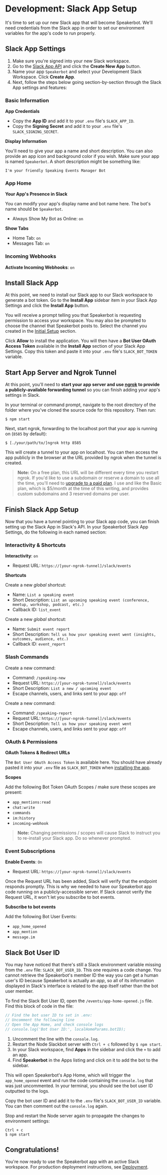 # Development: Slack App Setup

It's time to set up our new Slack app that will become Speakerbot. We'll need credentials from the Slack app in order to set our environment variables for the app's code to run properly.

## Slack App Settings

1. Make sure you're signed into your new Slack workspace.
2. Go to the [Slack App API](https://api.slack.com/apps) and click the **Create New App** button.
3. Name your app `Speakerbot` and select your Development Slack Workspace. Click **Create App**.
4. Next, follow the steps below going section-by-section through the Slack App settings and features:

### Basic Information

**App Credentials**

* Copy the **App ID** and add it to your `.env` file's `SLACK_APP_ID`.
* Copy the **Signing Secret** and add it to your `.env` file's `SLACK_SIGNING_SECRET`.

**Display Information**

You'll need to give your app a name and short description. You can also provide an app icon and background color if you wish. Make sure your app is named `Speakerbot`. A short description might be something like:

```
I'm your friendly Speaking Events Manager Bot
```

### App Home

**Your App's Presence in Slack**

You can modify your app's display name and bot name here. The bot's name should be `Speakerbot`.

* Always Show My Bot as Online: `on`

**Show Tabs**

* Home Tab: `on`
* Messages Tab: `on`

### Incoming Webhooks

**Activate Incoming Webhooks**: `on`

## Install Slack App

At this point, we need to install our Slack app to our Slack workspace to generate a bot token. Go to the **Install App** sidebar item in your Slack App Settings and click the **Install App** button.

You will receive a prompt telling you that Speakerbot is requesting permission to access your workspace. You may also be prompted to choose the channel that Speakerbot posts to. Select the channel you created in the [Initial Setup](development.md#initial-setup) section.

Click **Allow** to install the application. You will then have a **Bot User OAuth Access Token** available in the **Install App** section of your Slack App Settings. Copy this token and paste it into your `.env` file's `SLACK_BOT_TOKEN` variable.

## Start App Server and Ngrok Tunnel

At this point, you'll need to **start your app server and use [ngrok](https://ngrok.com) to provide a publicly-available forwarding tunnel** so you can finish adding your app's settings in Slack.

In your terminal or command prompt, navigate to the root directory of the folder where you've cloned the source code for this repository. Then run:

```
$ npm start
```

Next, start ngrok, forwarding to the localhost port that your app is running on (`8585` by default):

```
$ [./your/path/to/]ngrok http 8585
```

This will create a tunnel to your app on localhost. You can then access the app publicly in the browser at the URL provided by ngrok when the tunnel is created.

> **Note:** On a free plan, this URL will be different every time you restart ngrok. If you'd like to use a subdomain or reserve a domain to use all the time, you'll need to [upgrade to a paid plan](https://ngrok.com/pricing). I use and like the Basic plan, which is $5/month at the time of this writing, and provides custom subdomains and 3 reserved domains per user.

## Finish Slack App Setup

Now that you have a tunnel pointing to your Slack app code, you can finish setting up the Slack App in Slack's API. In your Speakerbot Slack App Settings, do the following in each named section:

### Interactivity & Shortcuts

**Interactivity**: `on`

* Request URL: `https://[your-ngrok-tunnel]/slack/events`

**Shortcuts**

Create a new _global_ shortcut:

* Name: `List a speaking event`
* Short Description: `List an upcoming speaking event (conference, meetup, workshop, podcast, etc.)`
* Callback ID: `list_event`

Create a new _global_ shortcut:

* Name: `Submit event report`
* Short Description: `Tell us how your speaking event went (insights, outcomes, audience, etc.)`
* Callback ID: `event_report`

### Slash Commands

Create a new command:

* Command: `/speaking-new`
* Request URL: `https://[your-ngrok-tunnel]/slack/events`
* Short Description: `List a new / upcoming event`
* Escape channels, users, and links sent to your app: `off`

Create a new command:

* Command: `/speaking-report`
* Request URL: `https://[your-ngrok-tunnel]/slack/events`
* Short Description: `Tell us how your speaking event went`
* Escape channels, users, and links sent to your app: `off`

### OAuth & Permissions

**OAuth Tokens & Redirect URLs**

The `Bot User OAuth Access Token` is available here. You should have already pasted it into your `.env` file as `SLACK_BOT_TOKEN` when [installing the app](#install-slack-app).

**Scopes**

Add the following Bot Token OAuth Scopes / make sure these scopes are present:

* `app_mentions:read`
* `chat:write`
* `commands`
* `im:history`
* `incoming-webhook`

> **Note:** Changing permissions / scopes will cause Slack to instruct you to re-install your Slack app. Do so whenever prompted.

### Event Subscriptions

**Enable Events**: `On`

* Request URL: `https://[your-ngrok-tunnel]/slack/events`

Once the Request URL has been added, Slack will verify that the endpoint responds promptly. This is why we needed to have our Speakerbot app code running on a publicly-accessible server. If Slack cannot verify the Request URL, it won't let you subscribe to bot events.

**Subscribe to bot events**

Add the following Bot User Events:

* `app_home_opened`
* `app_mention`
* `message.im`

## Slack Bot User ID

You may have noticed that there's still a Slack environment variable missing from the `.env` file: `SLACK_BOT_USER_ID`. This one requires a code change. You cannot retrieve the Speakerbot's member ID the way you can get a human user's ID because Speakerbot is actually an _app_, so all of its information displayed in Slack's interface is related to the app itself rather than the bot user member.

To find the Slack Bot User ID, open the `/events/app-home-opened.js` file. Find this block of code in the file:

```js
// Find the bot user ID to set in .env:
// Uncomment the following line
// Open the App Home, and check console logs
// console.log('Bot User ID:', localHomeParams.botID);
```

1. Uncomment the line with the `console.log`.
2. Restart the Node Slackbot server with `Ctrl + c` followed by `$ npm start`.
3. In your Slack workspace, find **Apps** in the sidebar and click the `+` to add an app.
4. Find **Speakerbot** in the Apps listing and click on it to add the bot to the sidebar.

This will open Speakerbot's App Home, which will trigger the `app_home_opened` event and run the code containing the `console.log` that was just uncommented. In your terminal, you should see the bot user ID outputted to the logs.

Copy the bot user ID and add it to the `.env` file's `SLACK_BOT_USER_ID` variable. You can then comment out the `console.log` again.

Stop and restart the Node server again to propagate the changes to environment settings:

```
Ctrl + c
$ npm start
```

## Congratulations!

You're now ready to use the Speakerbot app with an active Slack workspace. For production deployment instructions, see [Deployment](deployment.md).